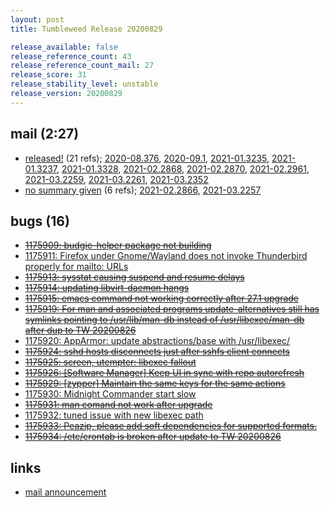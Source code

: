 ```yaml
---
layout: post
title: Tumbleweed Release 20200829

release_available: false
release_reference_count: 43
release_reference_count_mail: 27
release_score: 31
release_stability_level: unstable
release_version: 20200829
---
```


## mail (2:27)

- [released!](https://lists.opensuse.org/opensuse-factory/2020-08/msg00375.html) (21 refs); [2020-08.376](https://lists.opensuse.org/opensuse-factory/2020-08/msg00376.html), [2020-09.1](https://lists.opensuse.org/opensuse-factory/2020-09/msg00001.html), [2021-01.3235](https://github.com/boombatower/tumbleweed-review/issues/10), [2021-01.3237](https://github.com/boombatower/tumbleweed-review/issues/10), [2021-01.3328](https://github.com/boombatower/tumbleweed-review/issues/10), [2021-02.2868](https://github.com/boombatower/tumbleweed-review/issues/10), [2021-02.2870](https://github.com/boombatower/tumbleweed-review/issues/10), [2021-02.2961](https://github.com/boombatower/tumbleweed-review/issues/10), [2021-03.2259](https://github.com/boombatower/tumbleweed-review/issues/10), [2021-03.2261](https://github.com/boombatower/tumbleweed-review/issues/10), [2021-03.2352](https://github.com/boombatower/tumbleweed-review/issues/10)
- [no summary given](https://github.com/boombatower/tumbleweed-review/issues/10) (6 refs); [2021-02.2866](https://github.com/boombatower/tumbleweed-review/issues/10), [2021-03.2257](https://github.com/boombatower/tumbleweed-review/issues/10)

## bugs (16)

<!--more-->

- ~~[1175909: budgie-helper package not building](https://bugzilla.opensuse.org/show_bug.cgi?id=1175909)~~
- [1175911: Firefox under Gnome/Wayland does not invoke Thunderbird properly for mailto: URLs](https://bugzilla.opensuse.org/show_bug.cgi?id=1175911)
- ~~[1175913: sysstat causing suspend and resume delays](https://bugzilla.opensuse.org/show_bug.cgi?id=1175913)~~
- ~~[1175914: updating libvirt-daemon hangs](https://bugzilla.opensuse.org/show_bug.cgi?id=1175914)~~
- ~~[1175915: emacs command not working correctly after 27.1 upgrade](https://bugzilla.opensuse.org/show_bug.cgi?id=1175915)~~
- ~~[1175919: For man and associated programs update-alternatives still has symlinks pointing to /usr/lib/man-db instead of /usr/libexec/man-db after dup to TW 20200826](https://bugzilla.opensuse.org/show_bug.cgi?id=1175919)~~
- [1175920: AppArmor: update abstractions/base with /usr/libexec/](https://bugzilla.opensuse.org/show_bug.cgi?id=1175920)
- ~~[1175924: sshd hosts disconnects just after sshfs client connects](https://bugzilla.opensuse.org/show_bug.cgi?id=1175924)~~
- ~~[1175925: screen, utempter: libexec fallout](https://bugzilla.opensuse.org/show_bug.cgi?id=1175925)~~
- ~~[1175926: \[Software Manager\] Keep UI in sync with repo autorefresh](https://bugzilla.opensuse.org/show_bug.cgi?id=1175926)~~
- ~~[1175929: \[zypper\] Maintain the same keys for the same actions](https://bugzilla.opensuse.org/show_bug.cgi?id=1175929)~~
- [1175930: Midnight Commander start slow](https://bugzilla.opensuse.org/show_bug.cgi?id=1175930)
- ~~[1175931: man comand not work after upgrade](https://bugzilla.opensuse.org/show_bug.cgi?id=1175931)~~
- [1175932: tuned issue with new libexec path](https://bugzilla.opensuse.org/show_bug.cgi?id=1175932)
- ~~[1175933: Peazip, please add soft dependencies for supported formats.](https://bugzilla.opensuse.org/show_bug.cgi?id=1175933)~~
- ~~[1175934: /etc/crontab is broken after update to TW 20200826](https://bugzilla.opensuse.org/show_bug.cgi?id=1175934)~~



## links

- [mail announcement](https://github.com/boombatower/tumbleweed-review/issues/10)
